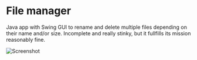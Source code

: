 # File manager

Java app with Swing GUI to rename and delete multiple files depending on their name and/or size. 
Incomplete and really stinky, but it fullfills its mission reasonably fine.

![Screenshot](https://user-images.githubusercontent.com/40747197/101286356-569df700-37ea-11eb-8eca-54b834fb23f0.PNG)
